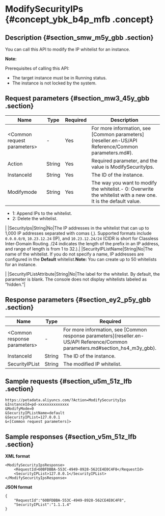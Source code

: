 # ModifySecurityIPs {#concept_ybk_b4p_mfb .concept}

## Description {#section_smw_m5y_gbb .section}

You can call this API to modify the IP whitelist for an instance.

**Note:** 

Prerequisites of calling this API:

-   The target instance must be in Running status.
-   The instance is not locked by the system.

## Request parameters {#section_mw3_45y_gbb .section}

|Name|Type|Required|Description|
|----|----|--------|-----------|
|<Common request parameters\>|-|Yes|For more information, see [Common parameters](reseller.en-US/API Reference/Common parameters.md#).|
|Action|String|Yes|Required parameter, and the value is ModifySecurityIps.|
|InstanceId|String|Yes|The ID of the instance.|
|Modifymode|String|Yes|The way you want to modify the whitelist.-   0: Overwrite the whitelist with a new one. It is the default value.
-   1: Append IPs to the whitelist.
-   2: Delete the whitelist.

|
|SecurityIps|String|No|The IP addresses in the whitelist that can up to 1,000 IP addresses separated with comas \(,\). Supported formats include `0.0.0.0/0`, `10.23.12.24` \(IP\), and `10.23.12.24/24` \(CIDR is short for Classless Inter-Domain Routing. /24 indicates the length of the prefix in an IP address, and range of length is from 1 to 32.\).|
|SecurityIPListName|String|No|The name of the whitelist. If you do not specify a name, IP addresses are configured in the **Default** whitelist.**Note:** You can create up to 50 whitelists for an instance.

|
|SecurityIPListAttribute|String|No|The label for the whitelist. By default, the parameter is blank. The console does not display whitelists labeled as “hidden.”|

## Response parameters {#section_ey2_p5y_gbb .section}

|Name|Type|Required|
|----|----|--------|
|<Common response parameters\>|-|For more information, see [Common response parameters](reseller.en-US/API Reference/Common parameters.md#section_hs4_m3y_gbb).|
|InstanceId|String|The ID of the instance.|
|SecurityIPList|String|The modified IP whitelist.|

## Sample requests {#section_u5m_51z_lfb .section}

```
https://petadata.aliyuncs.com/?Action=ModifySecurityIps
&InstanceId=pd-xxxxxxxxxxxxxx
&ModifyMode=0
&SecurityIPListName=default
&SecurityIPList=127.0.0.1
&<[Common request parameters]>
```

## Sample responses {#section_v5m_51z_lfb .section}

**XML format**

```
<ModifySecurityIpsResponse>  
	<RequestId>60BFDBBA-553C-4949-8928-562CE4E0C4F8</RequestId>
	<SecurityIPList>127.0.0.1</SecurityIPList>
</ModifySecurityIpsResponse>
```

**JSON format**

```
{
    "RequestId":"60BFDBBA-553C-4949-8928-562CE4E0C4F8",
    "SecurityIPList":"1.1.1.4"
}
```

